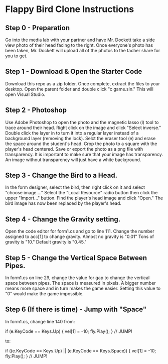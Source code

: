# Flappy Bird Clone Instructions
## Step 0 - Preparation
Go into the media lab with your partner and have Mr. Dockett take a side view photo of their head facing to the right. Once everyone's photo has been taken, Mr. Dockett will upload all of the photos to the tacher share for you to get. 

## Step 1 - Download & Open the Starter Code
Download this repo as a zip folder. Once complete, extract the files to your desktop. Open the parent folder and double click "c game.sln."
This will open Visual Studio.

## Step 2 - Photoshop
Use Adobe Photoshop to open the photo and the magnetic lasso (l) tool to trace around their head. Right click on the image and click "Select inverse." Double click the layer in to turn it into a regular layer instead of a background layer (removing the lock). Selct the eraser tool (e) and erase the space around the student's head. Crop the photo to a square with the player's head centered. Save or export the photo as a png file with transparency. It is important to make sure that your image has transparency. An image without transparency will just have a white background.

## Step 3 - Change the Bird to a Head.
In the form designer, select the bird, then right click on it and select "choose image...." Select the "Local Resource" radio button then click the upper "Import..." button. Find the player's head image and click "Open." The bird image has now been replaced by the player's head.

## Step 4 - Change the Gravity setting.
Open the code editor for form1.cs and go to line 111. Change the number assigned to acc[1] to change gravity. Almost no gravity is "0.01" Tons of gravity is "10." Default gravity is "0.45."

## Step 5 - Change the Vertical Space Between Pipes.
In form1.cs on line 29, change the value for gap to change the vertical space between pipes. The space is measured in pixels. A bigger number means more space and in turn makes the game easier. Setting this value to "0" would make the game impossible.

## Step 6 (If there is time) - Jump with "Space"
In form1.cs, change line 140 from:

if (e.KeyCode == Keys.Up) { vel[1] = -10; fly.Play(); } // JUMP!

to:

if ((e.KeyCode == Keys.Up) || (e.KeyCode == Keys.Space)) { vel[1] = -10; fly.Play(); } // JUMP!
